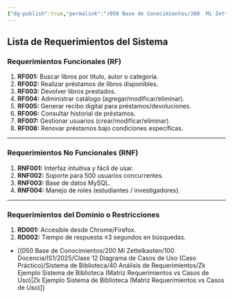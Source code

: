 ```yaml
---
{"dg-publish":true,"permalink":"/050 Base de Conocimientos/200  Mi Zettelkasten/100 Docencia/IS1/2025/Clase 12 Diagrama de Casos de Uso (Caso Práctico)/Sistema de Biblioteca/30 Captura de Requerimientos/Zk Ejemplo Sistema de Biblioteca (Lista de Requerimientos del Sistema)/","tags":["digitalGarden","sistema","UML","diagramaCasosDeUso"]}
---
```


## Lista de Requerimientos del Sistema

### Requerimientos Funcionales (RF)

1. **RF001:** Buscar libros por título, autor o categoría.
2. **RF002:** Realizar préstamos de libros disponibles.
3. **RF003:** Devolver libros prestados.
4. **RF004:** Administrar catálogo (agregar/modificar/eliminar).
5. **RF005:** Generar recibo digital para préstamos/devoluciones.
6. **RF006:** Consultar historial de préstamos.
7. **RF007:** Gestionar usuarios (crear/modificar/eliminar).
8. **RF008:** Renovar préstamos bajo condiciones específicas.

----
### Requerimientos No Funcionales (RNF)

1. **RNF001:** Interfaz intuitiva y fácil de usar.
2. **RNF002:** Soporte para 500 usuarios concurrentes.
3. **RNF003:** Base de datos MySQL.
4. **RNF004:** Manejo de roles (estudiantes / investigadores).

----
### Requerimientos del Dominio o Restricciones

1. **RD001:** Accesible desde Chrome/Firefox.
2. **RD002:** Tiempo de respuesta ≤3 segundos en búsquedas.

- [[050 Base de Conocimientos/200  Mi Zettelkasten/100 Docencia/IS1/2025/Clase 12 Diagrama de Casos de Uso (Caso Práctico)/Sistema de Biblioteca/40 Análisis de Requerimientos/Zk Ejemplo Sistema de Biblioteca (Matriz Requerimientos vs Casos de Uso)\|Zk Ejemplo Sistema de Biblioteca (Matriz Requerimientos vs Casos de Uso)]]